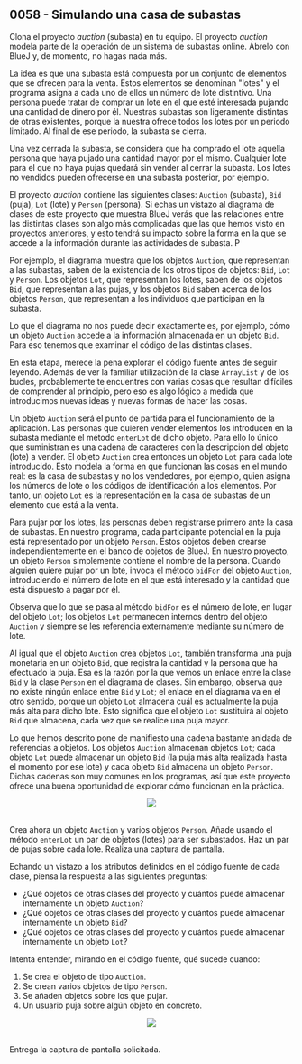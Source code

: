 ## 0058 - Simulando una casa de subastas

Clona el proyecto *auction* (subasta) en tu equipo. El proyecto *auction* modela parte de la operación de un sistema de subastas online. Ábrelo con BlueJ y, de momento, no hagas nada más.

La idea es que una subasta está compuesta por un conjunto de elementos que se ofrecen para la venta. Estos elementos se denominan "lotes" y el programa asigna a cada uno de ellos un número de lote distintivo. Una persona puede tratar de comprar un lote en el que esté interesada pujando una cantidad de dinero por él. Nuestras subastas son ligeramente distintas de otras existentes, porque la nuestra ofrece todos los lotes por un periodo limitado. Al final de ese periodo, la subasta se cierra.

Una vez cerrada la subasta, se considera que ha comprado el lote aquella persona que haya pujado una cantidad mayor por el mismo. Cualquier lote para el que no haya pujas quedará sin vender al cerrar la subasta. Los lotes no vendidos pueden ofrecerse en una subasta posterior, por ejemplo.

El proyecto *auction* contiene las siguientes clases: `Auction` (subasta), `Bid` (puja), `Lot` (lote) y `Person` (persona). Si echas un vistazo al diagrama de clases de este proyecto que muestra BlueJ verás que las relaciones entre las distintas clases son algo más complicadas que las que hemos visto en proyectos anteriores, y esto tendrá su impacto sobre la forma en la que se accede a la información durante las actividades de subasta. P

Por ejemplo, el diagrama muestra que los objetos `Auction`, que representan a las subastas, saben de la existencia de los otros tipos de objetos: `Bid`, `Lot` y `Person`. Los objetos `Lot`, que representan los lotes, saben de los objetos `Bid`, que representan a las pujas, y los objetos `Bid` saben acerca de los objetos `Person`, que representan a los individuos que participan en la subasta.

Lo que el diagrama no nos puede decir exactamente es, por ejemplo, cómo un objeto `Auction` accede a la información almacenada en un objeto `Bid`. Para eso tenemos que examinar el código de las distintas clases.

En esta etapa, merece la pena explorar el código fuente antes de seguir leyendo. Además de ver la familiar utilización de la clase `ArrayList` y de los bucles, probablemente te encuentres con varias cosas que resultan difíciles de comprender al principio, pero eso es
algo lógico a medida que introducimos nuevas ideas y nuevas formas de hacer las cosas.

Un objeto `Auction` será el punto de partida para el funcionamiento de la aplicación. Las personas que quieren vender elementos los introducen en la subasta mediante el método `enterLot` de dicho objeto. Para ello lo único que suministran es una cadena de caracteres con la descripción del objeto (lote) a vender. El objeto `Auction` crea entonces un objeto `Lot` para cada lote introducido. Esto modela la forma en que funcionan las cosas en el mundo real: es la casa de subastas y no los vendedores, por ejemplo, quien asigna los números de lote o los códigos de identificación a los elementos. Por tanto, un objeto `Lot` es la representación en la casa de subastas de un elemento que está a la venta.

Para pujar por los lotes, las personas deben registrarse primero ante la casa de subastas. En nuestro programa, cada participante potencial en la puja está representado por un objeto `Person`. Estos objetos deben crearse independientemente en el banco de objetos de BlueJ. En nuestro proyecto, un objeto `Person` simplemente contiene el nombre de la persona. Cuando alguien quiere pujar por un lote, invoca el método `bidFor` del objeto `Auction`, introduciendo el número de lote en el que está interesado y la cantidad que está dispuesto a pagar por él. 

Observa que lo que se pasa al método `bidFor` es el número de lote, en lugar del objeto `Lot`; los objetos `Lot` permanecen internos dentro del objeto `Auction` y siempre se les referencia externamente mediante su número de lote.

Al igual que el objeto `Auction` crea objetos `Lot`, también transforma una puja monetaria en un objeto `Bid`, que registra la cantidad y la persona que ha efectuado la puja. Esa es la razón por la que vemos un enlace entre la clase `Bid` y la clase `Person` en el diagrama de clases. Sin embargo, observa que no existe ningún enlace entre `Bid` y `Lot`; el enlace en el diagrama va en el otro sentido, porque un objeto `Lot` almacena cuál es actualmente la puja más alta para dicho lote. Esto significa que el objeto `Lot` sustituirá al objeto `Bid` que almacena, cada vez que se realice una puja mayor.

Lo que hemos descrito pone de manifiesto una cadena bastante anidada de referencias a objetos. Los objetos `Auction` almacenan objetos `Lot`; cada objeto `Lot` puede almacenar un objeto `Bid` (la puja más alta realizada hasta el momento por ese lote) y cada objeto `Bid` almacena un objeto `Person`. Dichas cadenas son muy comunes en los programas, así que este proyecto ofrece una buena oportunidad de explorar cómo funcionan en la práctica.

<div align="center">
<a href="https://youtu.be/QxYKmDYpPsk"><img src="https://img.youtube.com/vi/QxYKmDYpPsk/0.jpg" ></a>
</div>
<br>

Crea ahora un objeto `Auction` y varios objetos `Person`. Añade usando el método `enterLot` un par de objetos (lotes) para ser subastados. Haz un par de pujas sobre cada lote. Realiza una captura de pantalla.

Echando un vistazo a los atributos definidos en el código fuente de cada clase, piensa la respuesta a las siguientes preguntas: 

- ¿Qué objetos de otras clases del proyecto y cuántos puede almacenar internamente un objeto `Auction`?
- ¿Qué objetos de otras clases del proyecto y cuántos puede almacenar internamente un objeto `Bid`?
- ¿Qué objetos de otras clases del proyecto y cuántos puede almacenar internamente un objeto `Lot`?

Intenta entender, mirando en el código fuente, qué sucede cuando:

1. Se crea el objeto de tipo `Auction`.
2. Se crean varios objetos de tipo `Person`.
3. Se añaden objetos sobre los que pujar.
4. Un usuario puja sobre algún objeto en concreto.

<div align="center">
<a href="https://youtu.be/QxYKmDYpPsk"><img src="https://img.youtube.com/vi/QxYKmDYpPsk/0.jpg" ></a>
</div>
<br>

Entrega la captura de pantalla solicitada.
